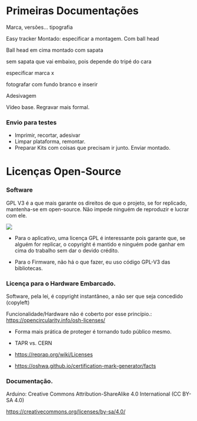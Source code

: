 # Primeiras Documentações

Marca, versões... tipografia



Easy tracker Montado: especificar a montagem. Com ball head

Ball head em cima montado com sapata

sem sapata que vai embaixo, pois depende do tripé do cara

especificar marca x

fotografar com fundo branco e inserir



Adesivagem

Vídeo base. Regravar mais formal.

### Envio para testes

* Imprimir, recortar, adesivar
* Limpar plataforma, remontar.
* Preparar Kits com coisas que precisam ir junto. Enviar montado.

# Licenças Open-Source

### Software 

GPL V3 é a que mais garante os direitos de que o projeto, se for replicado, mantenha-se em open-source. Não impede ninguém de reproduzir e lucrar com ele.

![](https://miro.medium.com/max/700/0*GkaB2dt1ri9Q3wbv.)

* Para o aplicativo, uma licença GPL é interessante pois garante que, se alguém for replicar, o copyright é mantido e ninguém pode ganhar em cima do trabalho sem dar o devido crédito.

* Para o Firmware, não há o que fazer, eu uso código GPL-V3 das bibliotecas. 

### Licença para o Hardware Embarcado.

Software, pela lei, é copyright instantâneo, a não ser que seja concedido (copyleft)

Funcionalidade/Hardware não é coberto por esse princípio.: https://opencircularity.info/osh-licenses/

* Forma mais prática de proteger é tornando tudo público mesmo.

* TAPR vs. CERN

* https://reprap.org/wiki/Licenses
* https://oshwa.github.io/certification-mark-generator/facts

### Documentação.

Arduino: Creative Commons Attribution-ShareAlike 4.0 International (CC BY-SA 4.0)

https://creativecommons.org/licenses/by-sa/4.0/

